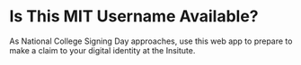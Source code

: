 # Is This MIT Username Available?

As National College Signing Day approaches, use this web app
to prepare to make a claim to your digital identity at the Insitute.
